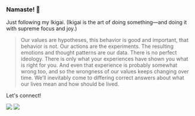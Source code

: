 ### Namaste! 🙏

Just following my Ikigai. (Ikigai is the art of doing something—and doing it with supreme focus and joy.)


>Our values are hypotheses, this behavior is good and important, that behavior is not. Our actions are the experiments. The resulting emotions and thought patterns are our data. There is no perfect ideology. There is only what your experiences have shown you what is right for you. And even that experience is probably somewhat wrong too, and so the wrongness of our values keeps changing over time. We’ll inevitably come to differing correct answers about what our lives mean and how should be lived.

Let's connect!

[<img src="https://img.shields.io/badge/linkedin-%230077B5.svg?&style=for-the-badge&logo=linkedin&logoColor=white" />](https://www.linkedin.com/in/kuldeepsinghgrewal/)
[<img src="https://img.shields.io/badge/twitter-%231DA1F2.svg?&style=for-the-badge&logo=twitter&logoColor=white" />](https://twitter.com/cypherpunk_bch)


<!--
**kiok46/kiok46** is a ✨ _special_ ✨ repository because its `README.md` (this file) appears on your GitHub profile.

Here are some ideas to get you started:

- 🔭 I’m currently working on ...
- 🌱 I’m currently learning ...
- 👯 I’m looking to collaborate on ...
- 🤔 I’m looking for help with ...
- 💬 Ask me about ...
- 📫 How to reach me: ...
- 😄 Pronouns: ...
- ⚡ Fun fact: ...
-->
